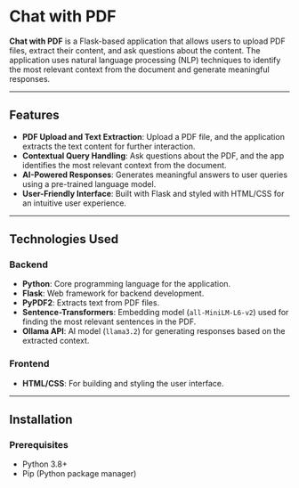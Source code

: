 # Chat with PDF

**Chat with PDF** is a Flask-based application that allows users to upload PDF files, extract their content, and ask questions about the content. The application uses natural language processing (NLP) techniques to identify the most relevant context from the document and generate meaningful responses.

---

## Features

- **PDF Upload and Text Extraction**: Upload a PDF file, and the application extracts the text content for further interaction.
- **Contextual Query Handling**: Ask questions about the PDF, and the app identifies the most relevant context from the document.
- **AI-Powered Responses**: Generates meaningful answers to user queries using a pre-trained language model.
- **User-Friendly Interface**: Built with Flask and styled with HTML/CSS for an intuitive user experience.

---

## Technologies Used

### Backend
- **Python**: Core programming language for the application.
- **Flask**: Web framework for backend development.
- **PyPDF2**: Extracts text from PDF files.
- **Sentence-Transformers**: Embedding model (`all-MiniLM-L6-v2`) used for finding the most relevant sentences in the PDF.
- **Ollama API**: AI model (`llama3.2`) for generating responses based on the extracted context.

### Frontend
- **HTML/CSS**: For building and styling the user interface.

---

## Installation

### Prerequisites
- Python 3.8+
- Pip (Python package manager)

